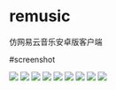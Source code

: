 # remusic
仿网易云音乐安卓版客户端

#screenshot

![](https://github.com/aa112901/remusic/blob/master/remusic/screenshot/device-2016-03-24-133321%20(%E5%A4%8D%E5%88%B6).png) ![](https://github.com/aa112901/remusic/blob/master/remusic/screenshot/device-2016-03-24-133341%20(%E5%A4%8D%E5%88%B6).png)
![](https://github.com/aa112901/remusic/blob/master/remusic/screenshot/device-2016-03-24-133544%20(%E5%A4%8D%E5%88%B6).png)
![](https://github.com/aa112901/remusic/blob/master/remusic/screenshot/play_change.png)
![](https://github.com/aa112901/remusic/blob/master/remusic/screenshot/device-2016-03-24-134104%20(%E5%A4%8D%E5%88%B6).png)
![](https://github.com/aa112901/remusic/blob/master/remusic/screenshot/device-2016-03-24-151931%20(%E5%A4%8D%E5%88%B6).png)
![](https://github.com/aa112901/remusic/blob/master/remusic/screenshot/device-2016-03-24-134324%20(%E5%A4%8D%E5%88%B6).png)
![](https://github.com/aa112901/remusic/blob/master/remusic/screenshot/device-2016-03-26-121911%20(%E5%A4%8D%E5%88%B6).png)
![](https://github.com/aa112901/remusic/blob/master/remusic/screenshot/device-2016-03-26-123513.png)

